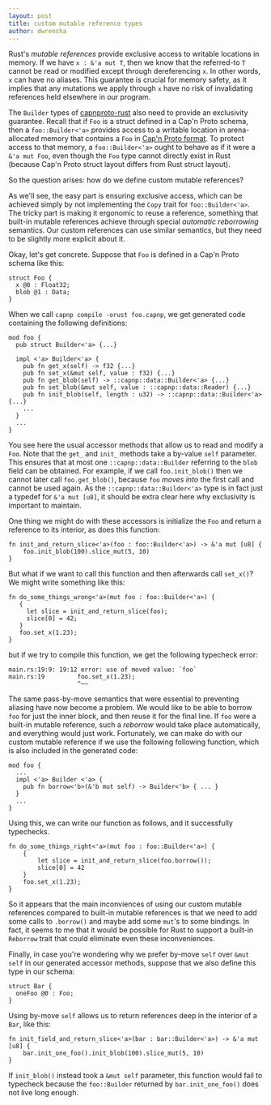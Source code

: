 ```yaml
---
layout: post
title: custom mutable reference types
author: dwrensha
---
```


Rust's *mutable references* provide exclusive access to writable locations in memory.
If we have `x : &'a mut T`,
then we know that the referred-to `T`
cannot be read or modified except through dereferencing `x`.
In other words, `x` can have no aliases.
This guarantee is
crucial for memory safety,
as it implies that
any mutations we apply through
`x` have no risk of invalidating references held
elsewhere in our program.


The `Builder` types
of [capnproto-rust](https://github.com/dwrensha/capnproto-rust)
also need to provide an exclusivity guarantee.
Recall that if `Foo` is a struct defined in a Cap'n Proto schema,
then a `foo::Builder<'a>`
provides access to a writable location
in arena-allocated memory that contains
a `Foo` in [Cap'n Proto format](https://kentonv.github.io/capnproto/encoding.html).
To protect access to that memory, a `foo::Builder<'a>` ought to behave
as if it were a `&'a mut Foo`,
even though the `Foo` type
cannot directly exist in Rust
(because Cap'n Proto struct layout
differs from Rust struct layout).

So the question arises: how do we define custom mutable references?

As we'll see, the easy part is ensuring exclusive access,
which can be achieved simply by not
implementing the `Copy` trait for `foo::Builder<'a>`.
The tricky part is making it ergonomic to reuse a reference,
something that built-in mutable references achieve through
special *automatic reborrowing* semantics. Our custom references
can use similar semantics, but they need to be slightly more explicit about it.

Okay, let's get concrete. Suppose that `Foo` is defined in a Cap'n Proto schema like this:

```
struct Foo {
  x @0 : Float32;
  blob @1 : Data;
}
```

When we call `capnp compile -orust foo.capnp`, we get generated code
containing the following definitions:

```
mod foo {
  pub struct Builder<'a> {...}

  impl <'a> Builder<'a> {
    pub fn get_x(self) -> f32 {...}
    pub fn set_x(&mut self, value : f32) {...}
    pub fn get_blob(self) -> ::capnp::data::Builder<'a> {...}
    pub fn set_blob(&mut self, value : ::capnp::data::Reader) {...}
    pub fn init_blob(self, length : u32) -> ::capnp::data::Builder<'a> {...}
    ...
  }
  ...
}
```

You see here the usual accessor methods that allow us to
read and modify a `Foo`.
Note that the `get_` and `init_` methods take a by-value `self`
parameter.
This ensures that at most one `::capnp::data::Builder` referring to the `blob` field
can be obtained.
For example, if we call `foo.init_blob()` then we cannot later call `foo.get_blob()`,
because `foo` *moves into* the first call
and cannot be used again.
As the `::capnp::data::Builder<'a>` type is in fact just a typedef for `&'a mut [u8]`,
it should be extra clear here why exclusivity is important to maintain.


One thing we might do with these accessors is
initialize the `Foo` and return a reference to its interior,
as does this function:

```
fn init_and_return_slice<'a>(foo : foo::Builder<'a>) -> &'a mut [u8] {
    foo.init_blob(100).slice_mut(5, 10)
}
```






But what if we want to call this function and
then afterwards call `set_x()`?
We might write something like this:

```
fn do_some_things_wrong<'a>(mut foo : foo::Builder<'a>) {
   {
     let slice = init_and_return_slice(foo);
     slice[0] = 42;
   }
   foo.set_x(1.23);
}
```
but if we try to compile this function, we get the following typecheck error:

```
main.rs:19:9: 19:12 error: use of moved value: `foo`
main.rs:19         foo.set_x(1.23);
                   ^~~
```

The same pass-by-move semantics that were essential to preventing
aliasing have now become a problem.
We would like to be
able to borrow `foo` for just the inner block,
and then reuse it for the final line.
If `foo` were a built-in mutable reference, such a *reborrow*
would take place automatically, and everything would just work.
Fortunately, we can make do with our custom mutable reference
if we use the following following function,
which is also included in the generated code:

```
mod foo {
  ...
  impl <'a> Builder <'a> {
    pub fn borrow<'b>(&'b mut self) -> Builder<'b> { ... }
  }
  ...
}
```

Using this, we can write our function as follows, and it successfully typechecks.

```
fn do_some_things_right<'a>(mut foo : foo::Builder<'a>) {
    {
        let slice = init_and_return_slice(foo.borrow());
        slice[0] = 42
    }
    foo.set_x(1.23);
}
```

So it appears that the main inconviences of using our custom mutable references
compared to built-in mutable references
is that we need to add some calls to `.borrow()` and maybe add some `mut`'s to some bindings.
In fact, it seems to me that it would be possible for Rust to support
a built-in `Reborrow` trait that could eliminate even these
inconveniences.


Finally, in case you're wondering why we prefer by-move `self` over `&mut self`
in our generated accessor methods, suppose that we also define this type in our schema:

```
struct Bar {
  oneFoo @0 : Foo;
}
```


Using by-move `self` allows us to return references deep in the interior of a `Bar`, like this:

```
fn init_field_and_return_slice<'a>(bar : bar::Builder<'a>) -> &'a mut [u8] {
    bar.init_one_foo().init_blob(100).slice_mut(5, 10)
}
```

If `init_blob()` instead took a `&mut self` parameter, this function would fail to typecheck
because the `foo::Builder` returned by `bar.init_one_foo()` does not live long enough.

